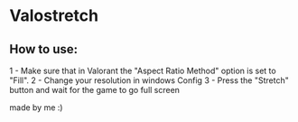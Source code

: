 # Valostretch
## How to use:
1 - Make sure that in Valorant the "Aspect Ratio Method" option is set to "Fill".
2 - Change your resolution in windows Config
3 - Press the "Stretch" button and wait for the game to go full screen

made by me :)
